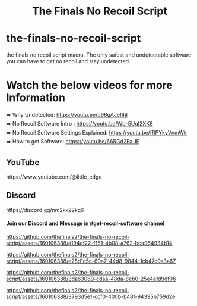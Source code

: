 

<h1 align="center">
  <br>
  The Finals No Recoil Script
</h1>

# the-finals-no-recoil-script
the finals no recoil script macro. The only safest and undetectable software you can have to get no recoil and stay undetected.

# Watch the below videos for more Information
➡️ Why Undetected: https://youtu.be/b96gAJefihI<br>
➡️ No Recoil Software Intro : https://youtu.be/Wb-5UqI2XK8<br>
➡️ No Recoil Software Settings Explained: https://youtu.be/fRPYkyVnmWk<br>
➡️ How to get Software: https://youtu.be/66RGd2Fa-IE<br>

<h2>YouTube</h2>
https://www.youtube.com/@little_edge
<br>
<h2>Discord</h2>
https://discord.gg/nm2kk22kg6
<h4>Join our Discord and Message in #get-recoil-software channel</h4>



https://github.com/thefinals2/the-finals-no-recoil-script/assets/160106388/a194ef22-f161-4b08-a762-bca964934b14


https://github.com/thefinals2/the-finals-no-recoil-script/assets/160106388/e25d1c5c-60a7-44d8-9844-1cb47c0a3a67


https://github.com/thefinals2/the-finals-no-recoil-script/assets/160106388/3da63069-cdaa-48da-8eb0-25e4a1d9df06


https://github.com/thefinals2/the-finals-no-recoil-script/assets/160106388/3793d5e1-ccf0-400b-b48f-94395b759d2e















